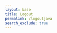 ```yaml
---
layout: base
title: Logout
permalink: /logoutjava
search_exclude: true
---
```


<script type="module">
    import { fetchOptions, javaURI } from '{{site.baseurl}}/assets/js/api/config.js';
    const URL = javaURI + '/my/logout'; // Assuming javaURI is defined elsewhere
    const options = {
        ...fetchOptions, // Assumes fetchOptions contains necessary headers
        method: 'POST',
        credentials: 'include', // Ensures cookies like JWT are sent with the request
    };
    
    console.log('Logout clicked');

    fetch(URL, options)
        .then(response => {
            if (response.redirected) {
                window.location.href = response.url; // Redirect as per response
            } else if (response.ok) {
                window.location.href = "{{site.baseurl}}/duallogin";
            } else {
                console.error('Logout failed:', response.statusText);
            }
        })
        .catch(error => {
            console.error('Error during logout:', error);
        });
</script>

